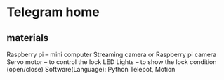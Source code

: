 
# Telegram home


## materials 
Raspberry pi – mini computer
Streaming camera or Raspberry pi camera
Servo motor – to control the lock
LED Lights – to show the lock condition (open/close)
Software(Language):
Python 
Telepot, Motion 
